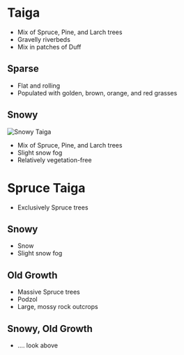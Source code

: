 # Taiga
- Mix of Spruce, Pine, and Larch trees
- Gravelly riverbeds
- Mix in patches of Duff
## Sparse
- Flat and rolling
- Populated with golden, brown, orange, and red grasses
## Snowy
![Snowy Taiga](https://www.shutterstock.com/shutterstock/videos/1018134274/thumb/1.jpg)
- Mix of Spruce, Pine, and Larch trees
- Slight snow fog
- Relatively vegetation-free
# Spruce Taiga
- Exclusively Spruce trees
## Snowy
- Snow
- Slight snow fog
## Old Growth
- Massive Spruce trees
- Podzol
- Large, mossy rock outcrops
## Snowy, Old Growth
- .... look above
